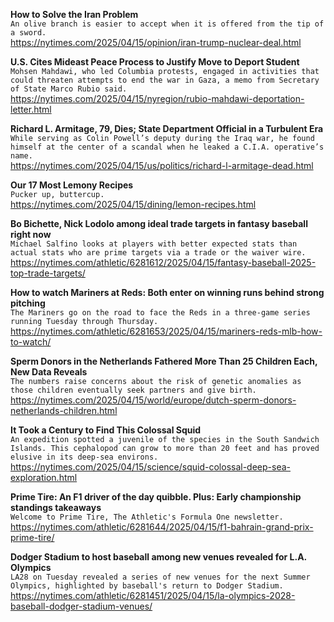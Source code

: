 **How to Solve the Iran Problem**\
`An olive branch is easier to accept when it is offered from the tip of a sword.`\
https://nytimes.com/2025/04/15/opinion/iran-trump-nuclear-deal.html

**U.S. Cites Mideast Peace Process to Justify Move to Deport Student**\
`Mohsen Mahdawi, who led Columbia protests, engaged in activities that could threaten attempts to end the war in Gaza, a memo from Secretary of State Marco Rubio said.`\
https://nytimes.com/2025/04/15/nyregion/rubio-mahdawi-deportation-letter.html

**Richard L. Armitage, 79, Dies; State Department Official in a Turbulent Era**\
`While serving as Colin Powell’s deputy during the Iraq war, he found himself at the center of a scandal when he leaked a C.I.A. operative’s name.`\
https://nytimes.com/2025/04/15/us/politics/richard-l-armitage-dead.html

**Our 17 Most Lemony Recipes**\
`Pucker up, buttercup.`\
https://nytimes.com/2025/04/15/dining/lemon-recipes.html

**Bo Bichette, Nick Lodolo among ideal trade targets in fantasy baseball right now**\
`Michael Salfino looks at players with better expected stats than actual stats who are prime targets via a trade or the waiver wire.`\
https://nytimes.com/athletic/6281612/2025/04/15/fantasy-baseball-2025-top-trade-targets/

**How to watch Mariners at Reds: Both enter on winning runs behind strong pitching**\
`The Mariners go on the road to face the Reds in a three-game series running Tuesday through Thursday. `\
https://nytimes.com/athletic/6281653/2025/04/15/mariners-reds-mlb-how-to-watch/

**Sperm Donors in the Netherlands Fathered More Than 25 Children Each, New Data Reveals**\
`The numbers raise concerns about the risk of genetic anomalies as those children eventually seek partners and give birth.`\
https://nytimes.com/2025/04/15/world/europe/dutch-sperm-donors-netherlands-children.html

**It Took a Century to Find This Colossal Squid**\
`An expedition spotted a juvenile of the species in the South Sandwich Islands. This cephalopod can grow to more than 20 feet and has proved elusive in its deep-sea environs.`\
https://nytimes.com/2025/04/15/science/squid-colossal-deep-sea-exploration.html

**Prime Tire: An F1 driver of the day quibble. Plus: Early championship standings takeaways**\
`Welcome to Prime Tire, The Athletic's Formula One newsletter.`\
https://nytimes.com/athletic/6281644/2025/04/15/f1-bahrain-grand-prix-prime-tire/

**Dodger Stadium to host baseball among new venues revealed for L.A. Olympics**\
`LA28 on Tuesday revealed a series of new venues for the next Summer Olympics, highlighted by baseball's return to Dodger Stadium.`\
https://nytimes.com/athletic/6281451/2025/04/15/la-olympics-2028-baseball-dodger-stadium-venues/

